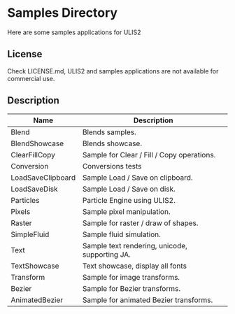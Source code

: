 # Samples Directory
Here are some samples applications for ULIS2

## License
Check LICENSE.md, ULIS2 and samples applications are not available for commercial use.

## Description
|Name                   |Description                                                |
|-----------------------|-----------------------------------------------------------|
|Blend                  |Blends samples.                                            |
|BlendShowcase          |Blends showcase.                                           |
|ClearFillCopy          |Sample for Clear / Fill / Copy operations.                 |
|Conversion             |Conversions tests                                          |
|LoadSaveClipboard      |Sample Load / Save on clipboard.                           |
|LoadSaveDisk           |Sample Load / Save on disk.                                |
|Particles              |Particle Engine using ULIS2.                               |
|Pixels                 |Sample pixel manipulation.                                 |
|Raster                 |Sample for raster / draw of shapes.                        |
|SimpleFluid            |Sample fluid simulation.                                   |
|Text                   |Sample text rendering, unicode, supporting JA.             |
|TextShowcase           |Text showcase, display all fonts                           |
|Transform              |Sample for image transforms.                               |
|Bezier                 |Sample for Bezier transforms.                              |
|AnimatedBezier         |Sample for animated Bezier transforms.                     |

